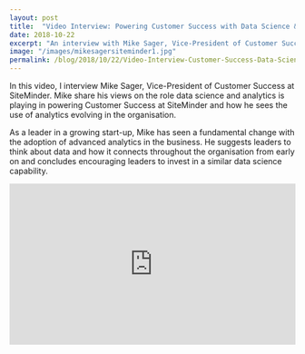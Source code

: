 ```yaml
---
layout: post
title:  "Video Interview: Powering Customer Success with Data Science & Analytics"
date: 2018-10-22
excerpt: "An interview with Mike Sager, Vice-President of Customer Success of SiteMinder."
image: "/images/mikesagersiteminder1.jpg"
permalink: /blog/2018/10/22/Video-Interview-Customer-Success-Data-Science-Analytics-SiteMinder
---
```



In this video, I interview Mike Sager, Vice-President of Customer Success at SiteMinder. Mike share his views on the role data science and analytics is playing in powering Customer Success at SiteMinder and how he sees the use of analytics evolving in the organisation.

As a leader in a growing start-up, Mike has seen a fundamental change with the adoption of advanced analytics in the business. He suggests leaders to think about data and how it connects throughout the organisation from early on and concludes encouraging leaders to invest in a similar data science capability.



<style>.embed-container { position: relative; padding-bottom: 56.25%; height: 0; overflow: hidden; max-width: 100%; } .embed-container iframe, .embed-container object, .embed-container embed { position: absolute; top: 0; left: 0; width: 100%; height: 100%; }</style><div class='embed-container'><iframe src='https://www.youtube.com/embed//8idpQQB9oFY' frameborder='0' allowfullscreen></iframe></div>


